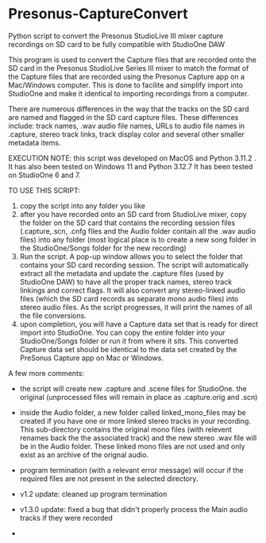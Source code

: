 # Presonus-CaptureConvert
Python script to convert the Presonus StudioLive III mixer capture recordings on SD card to be fully compatible with StudioOne DAW

This program is used to convert the Capture files that are recorded onto the SD card in the Presonus StudioLive Series III mixer to match the format of the Capture files that are recorded using the Presonus Capture app on a Mac/Windows computer.
This is done to facilite and simplify import into StudioOne and make it identical to importing recordings from a computer.

There are numerous differences in the way that the tracks on the SD card are named and flagged in the SD card capture files.  These differences include:
track names, .wav audio file names, URLs to audio file names in .capture, stereo track links, track display color and several other smaller metadata items.

EXECUTION NOTE: this script was developed on MacOS and Python 3.11.2 .  It has also been tested on Windows 11 and Python 3.12.7
It has been tested on StudioOne 6 and 7.

TO USE THIS SCRIPT:
1. copy the script into any folder you like
2. after you have recorded onto an SD card from StudioLive mixer, copy the folder on the SD card that contains the recording session files (.capture,.scn, .cnfg files and the Audio folder contain all the .wav audio files) into any folder (most logical place is to create a new song folder in the StudioOne/Songs folder for the new recording)
3. Run the script.  A pop-up window allows you to select the folder that contains your SD card recording session.  The script will automatically extract all the metadata and update the .capture files (used by StudioOne DAW) to have all the proper track names, stereo track linkings and correct flags.  It will also convert any stereo-linked audio files (which the SD card records as separate mono audio files) into stereo audio files.  As the script progresses, it will print the names of all the file conversions.
4. upon completion, you will have a Capture data set that is ready for direct import into StudioOne.  You can copy the entire folder into your StudioOne/Songs folder or run it from where it sits.  This converted Capture data set should be identical to the data set created by the PreSonus Capture app on Mac or Windows.

A few more comments:
- the script will create new .capture and .scene files for StudioOne.  the original (unprocessed files will remain in place as .capture.orig and .scn)
- inside the Audio folder, a new folder called linked_mono_files may be created if you have one or more linked stereo tracks in your recording.  This sub-directory contains the original mono files (with relevent renames back the the associated track) and the new stereo .wav file will be in the Audio folder.  These linked mono files are not used and only exist as an archive of the orignal audio.
- program termination (with a relevant error message) will occur if the required files are not present in the selected directory.

- v1.2 update:  cleaned up program termination
- v1.3.0 update: fixed a bug that didn't properly process the Main audio tracks if they were recorded
- 
